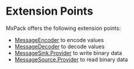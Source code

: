 # Extension Points

MxPack offers the following extension points:

* [MessageEncoder][1] to encode values
* [MessageDecoder][2] to decode values
* [MessageSink.Provider][3] to write binary data
* [MessageSource.Provider][4] to read binary data

[1]: https://odenix.org/mxpack/javadoc/org/odenix/mxpack/MessageEncoder.html
[2]: https://odenix.org/mxpack/javadoc/org/odenix/mxpack/MessageDecoder.html
[3]: https://odenix.org/mxpack/javadoc/org/odenix/mxpack/MessageSink.Provider.html
[4]: https://odenix.org/mxpack/javadoc/org/odenix/mxpack/MessageSource.Provider.html
